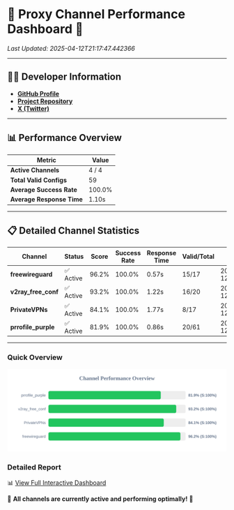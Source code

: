 # 🌟 Proxy Channel Performance Dashboard 🌟

_Last Updated: 2025-04-12T21:17:47.442366_

---

## 👩‍💻 Developer Information

- **[GitHub Profile](https://github.com/4n0nymou3)**  
- **[Project Repository](https://github.com/4n0nymou3/multi-proxy-config-fetcher)**  
- **[X (Twitter)](https://x.com/4n0nymou3)**  

---

## 📊 Performance Overview

| Metric                | Value       |
|-----------------------|-------------|
| **Active Channels**   | 4 / 4       |
| **Total Valid Configs** | 59          |
| **Average Success Rate** | 100.0%      |
| **Average Response Time** | 1.10s       |

---

## 📋 Detailed Channel Statistics

| Channel          | Status     | Score  | Success Rate | Response Time | Valid/Total | Last Success               |
|------------------|------------|--------|--------------|---------------|-------------|----------------------------|
| **freewireguard**  | ✅ Active  | 96.2%  | 100.0% | 0.57s         | 15/17       | 2025-04-12T21:17:47.440602 |
| **v2ray_free_conf**  | ✅ Active  | 93.2%  | 100.0% | 1.22s         | 16/20       | 2025-04-12T21:17:45.042898 |
| **PrivateVPNs**  | ✅ Active  | 84.1%  | 100.0% | 1.77s         | 8/17       | 2025-04-12T21:17:46.845980 |
| **prrofile_purple**  | ✅ Active  | 81.9%  | 100.0% | 0.86s         | 20/61       | 2025-04-12T21:17:43.780508 |

---

### Quick Overview
<div align="center">
  <a href="https://raw.githubusercontent.com/nullluser/NullRepo/refs/heads/main/assets/channel_stats_chart.svg">
    <img src="https://raw.githubusercontent.com/nullluser/NullRepo/refs/heads/main/assets/channel_stats_chart.svg" alt="Source Performance Statistics" width="800">
  </a>
</div>

### Detailed Report
📊 [View Full Interactive Dashboard](https://htmlpreview.github.io/?https://github.com/nullluser/NullRepo/blob/main/assets/performance_report.html)

🎉 **All channels are currently active and performing optimally!** 🎉
